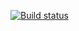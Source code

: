[![Build status](https://ci.appveyor.com/api/projects/status/12nno9n49m5rjheg?svg=true)](https://ci.appveyor.com/project/khomiakovnn/http)

